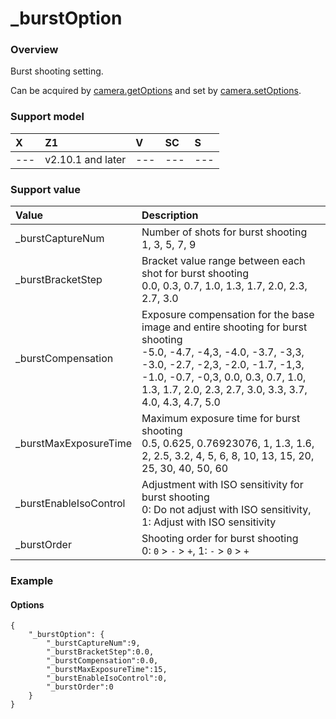 # _burstOption

### Overview
Burst shooting setting.

Can be acquired by [camera.getOptions](../commands/camera.get_options.md) and set by [camera.setOptions](../commands/camera.set_options.md).

### Support model

| X | Z1 | V | SC | S |
|:--|:--|:--|:--|:--|
| --- | v2.10.1 and later | --- | --- | --- |

### Support value

| Value | Description |
|:--|:--|
| _burstCaptureNum | Number of shots for burst shooting<br>1, 3, 5, 7, 9 |
| _burstBracketStep | Bracket value range between each shot for burst shooting<br>0.0, 0.3, 0.7, 1.0, 1.3, 1.7, 2.0, 2.3, 2.7, 3.0 |
| _burstCompensation | Exposure compensation for the base image and entire shooting for burst shooting<br>-5.0, -4.7, -4,3, -4.0, -3.7, -3,3, -3.0, -2.7, -2,3, -2.0, -1.7, -1,3, -1.0, -0.7, -0,3, 0.0, 0.3, 0.7, 1.0, 1.3, 1.7, 2.0, 2.3, 2.7, 3.0, 3.3, 3.7, 4.0, 4.3, 4.7, 5.0 |
| _burstMaxExposureTime | Maximum exposure time for burst shooting<br>0.5, 0.625, 0.76923076, 1, 1.3, 1.6, 2, 2.5, 3.2, 4, 5, 6, 8, 10, 13, 15, 20, 25, 30, 40, 50, 60 |
| _burstEnableIsoControl | Adjustment with ISO sensitivity for burst shooting<br>0: Do not adjust with ISO sensitivity, 1: Adjust with ISO sensitivity |
| _burstOrder | Shooting order for burst shooting<br>0: `0` > `-` > `+`, 1: `-` > `0` > `+` |

### Example

#### Options

```
{
    "_burstOption": {
        "_burstCaptureNum":9,
        "_burstBracketStep":0.0,
        "_burstCompensation":0.0,
        "_burstMaxExposureTime":15,
        "_burstEnableIsoControl":0,
        "_burstOrder":0
    }
}
```